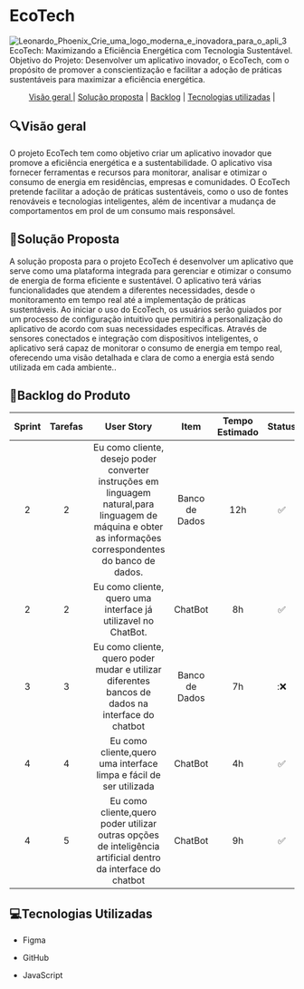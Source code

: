 # EcoTech
![Leonardo_Phoenix_Crie_uma_logo_moderna_e_inovadora_para_o_apli_3](https://github.com/user-attachments/assets/a0bd6a3c-04e0-469c-931a-e40942931897)
EcoTech: Maximizando a Eficiência Energética com Tecnologia Sustentável. Objetivo do Projeto: Desenvolver um aplicativo inovador, o EcoTech, com o propósito de promover a conscientização e facilitar a adoção de práticas sustentáveis para maximizar a eficiência energética. 

<p align="center">
    <a href="#visao"> Visão geral </a> | 
    <a href="#solucao">Solução proposta</a> | 
    <a href="#backlog">Backlog</a> | 
    <a href="#tecnologia">Tecnologias utilizadas</a> | 
    

 

    
</p>
<span id="visao">
    
<h2 aling="center"> 🔍Visão geral </h2>

   
 O projeto EcoTech tem como objetivo criar um aplicativo inovador que promove a eficiência energética e a sustentabilidade. O aplicativo visa fornecer ferramentas e recursos para monitorar, analisar e otimizar o consumo de energia em residências, empresas e comunidades. O EcoTech pretende facilitar a adoção de práticas sustentáveis, como o uso de fontes renováveis e tecnologias inteligentes, além de incentivar a mudança de comportamentos em prol de um consumo mais responsável.

 
<span id="solucao">
    
<h2 aling="center">🎯Solução Proposta </h2>

  A solução proposta para o projeto EcoTech é desenvolver um aplicativo que serve como uma plataforma integrada para gerenciar e otimizar o consumo de energia de forma eficiente e sustentável. O aplicativo terá várias funcionalidades que atendem a diferentes necessidades, desde o monitoramento em tempo real até a implementação de práticas sustentáveis.
Ao iniciar o uso do EcoTech, os usuários serão guiados por um processo de configuração intuitivo que permitirá a personalização do aplicativo de acordo com suas necessidades específicas. Através de sensores conectados e integração com dispositivos inteligentes, o aplicativo será capaz de monitorar o consumo de energia em tempo real, oferecendo uma visão detalhada e clara de como a energia está sendo utilizada em cada ambiente..
<span id="mvp">

</p>
<span id="backlog">


<h2 aling="center">📃Backlog do Produto </h2>

| Sprint | Tarefas |  User Story   | Item |  Tempo Estimado   | Status   | Dificuldade | 
| :----: | :----: | :----: | :----: | :----: | :----: | :----: |
| 2 | 2 | Eu como cliente, desejo poder converter instruções em linguagem natural,para linguagem de máquina e obter as informações correspondentes do banco de dados. | Banco de Dados | 12h | :white_check_mark:| 7 |
| 2 | 2 | Eu como cliente, quero uma interface já utilizavel no ChatBot. | ChatBot | 8h | :white_check_mark:| 5 |
| 3 | 3 | Eu como cliente,	quero poder mudar e utilizar diferentes bancos de dados na interface do chatbot | Banco de Dados | 7h |:❌  | 8 |
| 4 | 4 | Eu como cliente,quero uma interface limpa e fácil de ser utilizada | ChatBot   | 4h | :white_check_mark:  | 6 |
| 4 | 5 | Eu como cliente,quero poder utilizar outras opções de inteligência artificial dentro da interface do chatbot | ChatBot   | 9h| :white_check_mark:          |9 |


<span id="tecnologia">
    
<h2 aling="center"> 💻Tecnologias Utilizadas</h2>



 * <p>
        Figma 
 </p>

 * <p>
        GitHub 
 </p>
 
 * <p>
        JavaScript
 </p>

    
